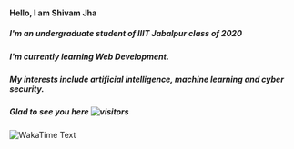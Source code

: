 #### **Hello, I am Shivam Jha**
##### I'm an undergraduate student of IIIT Jabalpur class of 2020
##### I'm currently learning Web Development.
##### My interests include artificial intelligence, machine learning and cyber security.

##### Glad to see you here   ![visitors](https://visitor-badge.glitch.me/badge?page_id=page.id)

<img src="https://github.com/ShivamJhaa/ShivamJhaa/blob/main/images/stat.svg" alt="WakaTime Text"/>




<!---
ShivamJhaa/ShivamJhaa is a ✨ special ✨ repository because its `README.md` (this file) appears on your GitHub profile.
You can click the Preview link to take a look at your changes.
--->
